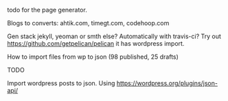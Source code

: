 todo for the page generator.

Blogs to converts:
ahtik.com, timegt.com, codehoop.com

Gen stack
jekyll, yeoman or smth else?
Automatically with travis-ci?
Try out https://github.com/getpelican/pelican it has wordpress import.


How to import files from wp to json (98 published, 25 drafts)

TODO

Import wordpress posts to json.
Using https://wordpress.org/plugins/json-api/



